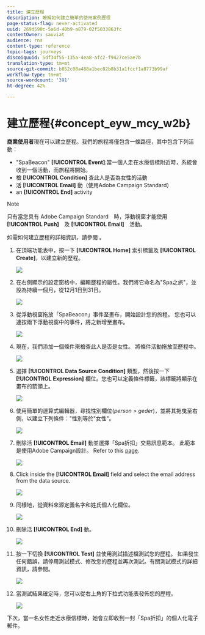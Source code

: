 ```yaml
---
title: 建立歷程
description: 瞭解如何建立簡單的使用案例歷程
page-status-flag: never-activated
uuid: 269d590c-5a6d-40b9-a879-02f5033863fc
contentOwner: sauviat
audience: rns
content-type: reference
topic-tags: journeys
discoiquuid: 5df34f55-135a-4ea8-afc2-f9427ce5ae7b
translation-type: tm+mt
source-git-commit: b852c08a488a1bec02b8b31a1fccf1a8773b99af
workflow-type: tm+mt
source-wordcount: '391'
ht-degree: 42%

---
```



# 建立歷程{#concept_eyw_mcy_w2b}

**商業使用者**&#x200B;現在可以建立歷程。我們的旅程將僅包含一條路徑，其中包含下列活動：

* &quot;SpaBeacon&quot; **[!UICONTROL Event]**:當一個人走在水療信標附近時，系統會收到一個活動，而旅程將開始。
* 檢 **[!UICONTROL Condition]** 查此人是否為女性的活動
* 活 **[!UICONTROL Email]** 動（使用Adobe Campaign Standard）
* an **[!UICONTROL End]** activity

>[!NOTE]
>
>只有當您具有 Adobe Campaign Standard　時，浮動視窗才能使用　**[!UICONTROL Push]**　及 **[!UICONTROL Email]**　活動。

如需如何建立歷程的詳細資訊，請參閱 [](../building-journeys/journey.md)。

1. 在頂端功能表中，按一下 **[!UICONTROL Home]** 索引標籤及 **[!UICONTROL Create]**，以建立新的歷程。

   ![](../assets/journey31.png)

1. 在右側顯示的設定窗格中，編輯歷程的屬性。我們將它命名為&quot;Spa之旅&quot;，並設為持續一個月，從12月1日到31日。

   ![](../assets/journeyuc1_8.png)

1. 從浮動視窗拖放「SpaBeacon」事件至畫布，開始設計您的旅程。 您也可以連按兩下浮動視窗中的事件，將之新增至畫布。

   ![](../assets/journeyuc1_9.png)

1. 現在，我們添加一個條件來檢查此人是否是女性。 將條件活動拖放至歷程中。

   ![](../assets/journeyuc1_10.png)

1. 選擇 **[!UICONTROL Data Source Condition]** 類型，然後按一下 **[!UICONTROL Expression]** 欄位。您也可以定義條件標籤，該標籤將顯示在畫布的箭頭上。

   ![](../assets/journeyuc1_11.png)

1. 使用簡單的運算式編輯器，尋找性別欄位(_person > geder_)，並將其拖曳至右側，以建立下列條件：&quot;性別等於&quot;女性&quot;。

   ![](../assets/journeyuc1_12.png)

1. 刪除活 **[!UICONTROL Email]** 動並選擇「Spa折扣」交易訊息範本。 此範本是使用Adobe Campaign設計。 Refer to this [page](https://docs.adobe.com/content/help/zh-Hant/campaign-standard/using/communication-channels/transactional-messaging/about-transactional-messaging.html).

   ![](../assets/journeyuc1_13.png)

1. Click inside the **[!UICONTROL Email]** field and select the email address from the data source.

   ![](../assets/journeyuc1_14.png)

1. 同樣地，從資料來源定義名字和姓氏個人化欄位。

   ![](../assets/journeyuc1_15.png)

1. 刪除活 **[!UICONTROL End]** 動。

   ![](../assets/journeyuc1_17.png)

1. 按一下切換 **[!UICONTROL Test]** 並使用測試描述檔測試您的歷程。 如果發生任何錯誤，請停用測試模式、修改您的歷程並再次測試。有關測試模式的詳細資訊，請參閱[](../building-journeys/testing-the-journey.md)。

   ![](../assets/journeyuc1_18bis.png)

1. 當測試結果確定時，您可以從右上角的下拉式功能表發佈您的歷程。

   ![](../assets/journeyuc1_18.png)

下次，當一名女性走近水療信標時，她會立即收到一封「Spa折扣」的個人化電子郵件。

